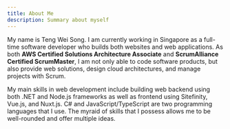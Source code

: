 ```yaml
---
title: About Me
description: Summary about myself
---
```


My name is Teng Wei Song. I am currently working in Singapore as a full-time software developer who builds both websites and web applications. As both **AWS Certified Solutions Architecture Associate** and **ScrumAlliance Certified ScrumMaster**, I am not only able to code software products, but also provide web solutions, design cloud architectures, and manage projects with Scrum.

My main skills in web development include building web backend using both .NET and Node.js frameworks as well as frontend using Sitefinity, Vue.js, and Nuxt.js. C# and JavaScript/TypeScript are two programming languages that I use. The myraid of skills that I possess allows me to be well-rounded and offer multiple ideas.